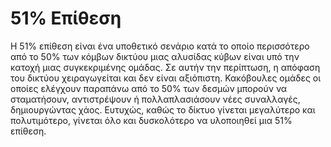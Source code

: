 # 51% Επίθεση

Η 51% επίθεση είναι ένα υποθετικό σενάριο κατά το οποίο περισσότερο από το 50% των κόμβων δικτύου μιας αλυσίδας κύβων είναι υπό την κατοχή μιας συγκεκριμένης ομάδας. Σε αυτήν την περίπτωση, η απόφαση του δικτύου χειραγωγείται και δεν είναι αξιόπιστη. Κακόβουλες ομάδες οι οποίες ελέγχουν παραπάνω από το 50% των δεσμών μπορούν να σταματήσουν, αντιστρέψουν ή πολλαπλασιάσουν νέες συναλλαγές, δημιουργώντας χάος. Ευτυχώς, καθώς το δίκτυο γίνεται μεγαλύτερο και πολυτιμότερο, γίνεται όλο και δυσκολότερο να υλοποιηθεί μια 51% επίθεση.
